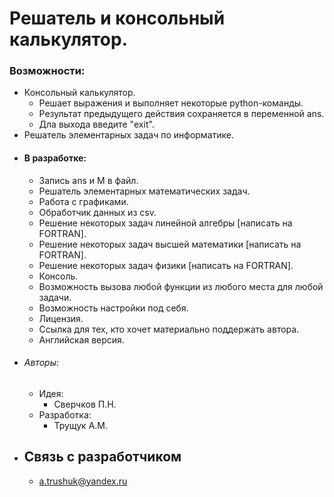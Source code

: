 # Решатель и консольный калькулятор.
### Возможности:
- Консольный калькулятор.
    - Решает выражения и выполняет некоторые python-команды.
    - Результат предыдущего действия сохраняется в переменной ans.
    - Дла выхода введите "exit".
- Решатель элементарных задач по информатике.
- #### В разработке: ####
    - Запись ans и M в файл.
    - Решатель элементарных математических задач.
    - Работа с графиками.
    - Обработчик данных из csv.
    - Решение некоторых задач линейной алгебры [написать на FORTRAN].
    - Решение некоторых задач высшей математики [написать на FORTRAN].
    - Решение некоторых задач физики [написать на FORTRAN].
    - Консоль.
    - Возможность вызова любой функции из любого места для любой задачи.
    - Возможность настройки под себя.
    - Лицензия.
    - Ссылка для тех, кто хочет материально поддержать автора.
    - Английская версия.
- ###### Авторы: ######
    - Идея:
        - Сверчков П.Н.
    - Разработка:
        - Трущук А.М.
- ## Связь с разработчиком ##
    - a.trushuk@yandex.ru
